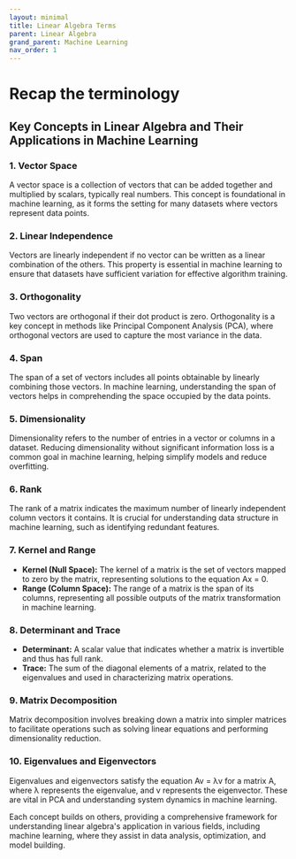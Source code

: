 ```yaml
---
layout: minimal
title: Linear Algebra Terms
parent: Linear Algebra
grand_parent: Machine Learning
nav_order: 1
---
```


# Recap the terminology

## Key Concepts in Linear Algebra and Their Applications in Machine Learning

### 1. **Vector Space**
A vector space is a collection of vectors that can be added together and multiplied by scalars, typically real numbers. This concept is foundational in machine learning, as it forms the setting for many datasets where vectors represent data points.

### 2. **Linear Independence**
Vectors are linearly independent if no vector can be written as a linear combination of the others. This property is essential in machine learning to ensure that datasets have sufficient variation for effective algorithm training.

### 3. **Orthogonality**
Two vectors are orthogonal if their dot product is zero. Orthogonality is a key concept in methods like Principal Component Analysis (PCA), where orthogonal vectors are used to capture the most variance in the data.

### 4. **Span**
The span of a set of vectors includes all points obtainable by linearly combining those vectors. In machine learning, understanding the span of vectors helps in comprehending the space occupied by the data points.

### 5. **Dimensionality**
Dimensionality refers to the number of entries in a vector or columns in a dataset. Reducing dimensionality without significant information loss is a common goal in machine learning, helping simplify models and reduce overfitting.

### 6. **Rank**
The rank of a matrix indicates the maximum number of linearly independent column vectors it contains. It is crucial for understanding data structure in machine learning, such as identifying redundant features.

### 7. **Kernel and Range**
- **Kernel (Null Space):** The kernel of a matrix is the set of vectors mapped to zero by the matrix, representing solutions to the equation Ax = 0.
- **Range (Column Space):** The range of a matrix is the span of its columns, representing all possible outputs of the matrix transformation in machine learning.

### 8. **Determinant and Trace**
- **Determinant:** A scalar value that indicates whether a matrix is invertible and thus has full rank.
- **Trace:** The sum of the diagonal elements of a matrix, related to the eigenvalues and used in characterizing matrix operations.

### 9. **Matrix Decomposition**
Matrix decomposition involves breaking down a matrix into simpler matrices to facilitate operations such as solving linear equations and performing dimensionality reduction.

### 10. **Eigenvalues and Eigenvectors**
Eigenvalues and eigenvectors satisfy the equation Av = λv for a matrix A, where λ represents the eigenvalue, and v represents the eigenvector. These are vital in PCA and understanding system dynamics in machine learning.

Each concept builds on others, providing a comprehensive framework for understanding linear algebra's application in various fields, including machine learning, where they assist in data analysis, optimization, and model building.

